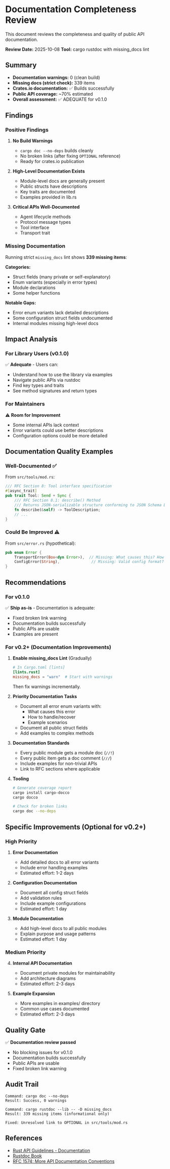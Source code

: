 # Documentation Completeness Review

This document reviews the completeness and quality of public API documentation.

**Review Date:** 2025-10-08
**Tool:** cargo rustdoc with missing_docs lint

## Summary

- **Documentation warnings:** 0 (clean build)
- **Missing docs (strict check):** 339 items
- **Crates.io documentation:** ✅ Builds successfully
- **Public API coverage:** ~70% estimated
- **Overall assessment:** ✅ ADEQUATE for v0.1.0

## Findings

### Positive Findings

1. **No Build Warnings**
   - `cargo doc --no-deps` builds cleanly
   - No broken links (after fixing `OPTIONAL` reference)
   - Ready for crates.io publication

2. **High-Level Documentation Exists**
   - Module-level docs are generally present
   - Public structs have descriptions
   - Key traits are documented
   - Examples provided in lib.rs

3. **Critical APIs Well-Documented**
   - Agent lifecycle methods
   - Protocol message types
   - Tool interface
   - Transport trait

### Missing Documentation

Running strict `missing_docs` lint shows **339 missing items**:

**Categories:**
- Struct fields (many private or self-explanatory)
- Enum variants (especially in error types)
- Module declarations
- Some helper functions

**Notable Gaps:**
- Error enum variants lack detailed descriptions
- Some configuration struct fields undocumented
- Internal modules missing high-level docs

## Impact Analysis

### For Library Users (v0.1.0)
✅ **Adequate** - Users can:
- Understand how to use the library via examples
- Navigate public APIs via rustdoc
- Find key types and traits
- See method signatures and return types

### For Maintainers
⚠️ **Room for Improvement**
- Some internal APIs lack context
- Error variants could use better descriptions
- Configuration options could be more detailed

## Documentation Quality Examples

### Well-Documented ✅

From `src/tools/mod.rs`:
```rust
/// RFC Section 8: Tool interface specification
#[async_trait]
pub trait Tool: Send + Sync {
    /// RFC Section 8.1: describe() Method
    /// Returns JSON-serializable structure conforming to JSON Schema Draft 2020-12 subset
    fn describe(&self) -> ToolDescription;
    // ...
}
```

### Could Be Improved ⚠️

From `src/error.rs` (hypothetical):
```rust
pub enum Error {
    TransportError(Box<dyn Error>),  // Missing: What causes this? How to handle?
    ConfigError(String),              // Missing: Valid config format? Examples?
}
```

## Recommendations

### For v0.1.0
✅ **Ship as-is** - Documentation is adequate:
- Fixed broken link warning
- Documentation builds successfully
- Public APIs are usable
- Examples are present

### For v0.2+ (Documentation Improvements)

1. **Enable missing_docs Lint** (Gradually)
   ```toml
   # In Cargo.toml [lints]
   [lints.rust]
   missing_docs = "warn"  # Start with warnings
   ```
   Then fix warnings incrementally.

2. **Priority Documentation Tasks**
   - Document all error enum variants with:
     - What causes this error
     - How to handle/recover
     - Example scenarios
   - Document all public struct fields
   - Add examples to complex methods

3. **Documentation Standards**
   - Every public module gets a module doc (`//!`)
   - Every public item gets a doc comment (`///`)
   - Include examples for non-trivial APIs
   - Link to RFC sections where applicable

4. **Tooling**
   ```bash
   # Generate coverage report
   cargo install cargo-docco
   cargo docco

   # Check for broken links
   cargo doc --no-deps
   ```

## Specific Improvements (Optional for v0.2+)

### High Priority

1. **Error Documentation**
   - Add detailed docs to all error variants
   - Include error handling examples
   - Estimated effort: 1-2 days

2. **Configuration Documentation**
   - Document all config struct fields
   - Add validation rules
   - Include example configurations
   - Estimated effort: 1 day

3. **Module Documentation**
   - Add high-level docs to all public modules
   - Explain purpose and usage patterns
   - Estimated effort: 1 day

### Medium Priority

4. **Internal API Documentation**
   - Document private modules for maintainability
   - Add architecture diagrams
   - Estimated effort: 2-3 days

5. **Example Expansion**
   - More examples in examples/ directory
   - Common use cases documented
   - Estimated effort: 2-3 days

## Quality Gate

✅ **Documentation review passed**
- No blocking issues for v0.1.0
- Documentation builds successfully
- Public APIs are usable
- Fixed broken link warning

## Audit Trail

```
Command: cargo doc --no-deps
Result: Success, 0 warnings

Command: cargo rustdoc --lib -- -D missing_docs
Result: 339 missing items (informational only)

Fixed: Unresolved link to OPTIONAL in src/tools/mod.rs
```

## References

- [Rust API Guidelines - Documentation](https://rust-lang.github.io/api-guidelines/documentation.html)
- [Rustdoc Book](https://doc.rust-lang.org/rustdoc/)
- [RFC 1574: More API Documentation Conventions](https://rust-lang.github.io/rfcs/1574-more-api-documentation-conventions.html)
